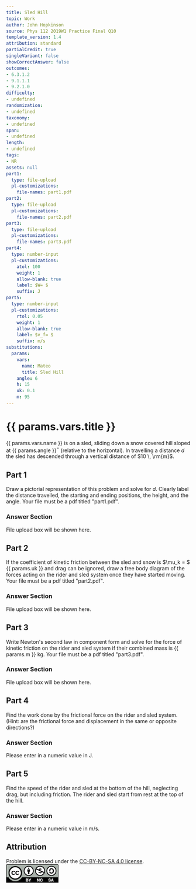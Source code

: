 ```yaml
---
title: Sled Hill
topic: Work
author: John Hopkinson
source: Phys 112 2019W1 Practice Final Q10
template_version: 1.4
attribution: standard
partialCredit: true
singleVariant: false
showCorrectAnswer: false
outcomes:
- 6.3.1.2
- 9.1.1.1
- 9.2.1.0
difficulty:
- undefined
randomization:
- undefined
taxonomy:
- undefined
span:
- undefined
length:
- undefined
tags:
- NR
assets: null
part1:
  type: file-upload
  pl-customizations:
    file-names: part1.pdf
part2:
  type: file-upload
  pl-customizations:
    file-names: part2.pdf
part3:
  type: file-upload
  pl-customizations:
    file-names: part3.pdf
part4:
  type: number-input
  pl-customizations:
    atol: 100
    weight: 1
    allow-blank: true
    label: $W= $
    suffix: J
part5:
  type: number-input
  pl-customizations:
    rtol: 0.05
    weight: 1
    allow-blank: true
    label: $v_f= $
    suffix: m/s
substitutions:
  params:
    vars:
      name: Mateo
      title: Sled Hill
    angle: 6
    h: 15
    uk: 0.1
    m: 95
---
```

# {{ params.vars.title }}
{{ params.vars.name }} is on a sled, sliding down a snow covered hill sloped at {{ params.angle }}$^\circ$ (relative to the horizontal). In travelling a distance $d$ the sled has descended through a vertical distance of $10 \, \rm{m}$.

## Part 1

Draw a pictorial representation of this problem and solve for $d$. Clearly label the distance travelled, the starting and ending positions, the height, and the angle.
Your file must be a pdf titled "part1.pdf".

### Answer Section

File upload box will be shown here.

## Part 2

If the coefficient of kinetic friction between the sled and snow is $\mu_k = $ {{ params.uk }} and drag can be ignored, draw a free body diagram of the forces acting on the rider and sled system once they have started moving.
Your file must be a pdf titled "part2.pdf".

### Answer Section

File upload box will be shown here.

## Part 3

Write Newton's second law in component form and solve for the force of kinetic friction on the rider and sled system if their combined mass is {{ params.m }} kg.
Your file must be a pdf titled "part3.pdf".

### Answer Section

File upload box will be shown here.

## Part 4

Find the work done by the frictional force on the rider and sled system. (Hint: are the frictional force and displacement in the same or opposite directions?)

### Answer Section

Please enter in a numeric value in J.

## Part 5

Find the speed of the rider and sled at the bottom of the hill, neglecting drag, but including friction. The rider and sled start from rest at the top of the hill.

### Answer Section

Please enter in a numeric value in m/s.

## Attribution

Problem is licensed under the [CC-BY-NC-SA 4.0 license](https://creativecommons.org/licenses/by-nc-sa/4.0/).<br> ![The Creative Commons 4.0 license requiring attribution-BY, non-commercial-NC, and share-alike-SA license.](https://raw.githubusercontent.com/firasm/bits/master/by-nc-sa.png)